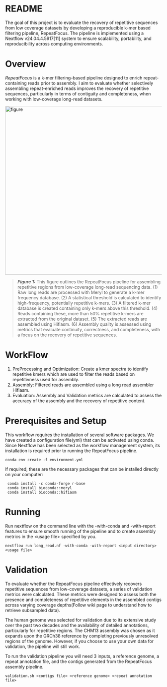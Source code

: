 # README

  The goal of this project is to evaluate the recovery of repetitive sequences from low coverage datasets by developing a reproducible k-mer based filtering pipeline, RepeatFocus. The pipeline is implemented using a Nextflow v24.04.4.5917[11] system to ensure scalability, portability, and reproducibility across computing environments.

# Overview 
*RepeatFocus* is a k-mer filtering–based pipeline designed to enrich repeat-containing reads prior to assembly. I aim to evaluate whether selectively assembling repeat-enriched reads improves the recovery of repetitive sequences, particularly in terms of contiguity and completeness, when working with low-coverage long-read datasets.

<img width="960" height="540" alt="figure" src="https://github.com/user-attachments/assets/7b8b14d4-bbb0-4c19-ac4f-36ebcf04e1ea" />

> ***Figure 1:*** This figure outlines the RepeatFocus pipeline for assembling repetitive regions from low-coverage long-read sequencing data. (1) Raw long reads are processed with Meryl to generate a k-mer frequency database. (2) A statistical threshold is calculated to identify high-frequency, potentially repetitive k-mers. (3) A filtered k-mer database is created containing only k-mers above this threshold. (4) Reads containing these, more than 50% repetitive k-mers are extracted from the original dataset. (5) The extracted reads are assembled using Hifiasm. (6) Assembly quality is assessed using metrics that evaluate continuity, correctness, and completeness, with a focus on the recovery of repetitive sequences.

# WorkFlow
1. PreProcessing and Optimization: Create a kmer spectra to identify repetitive kmers which are used to filter the reads based on repetitivness used for assembly.
2. Assembly: Filtered reads are assembled using a long read assembler Hifiasm.
3. Evaluation: Assembly and Validation metrics are calculated to assess the accuracy of the assembly and the recovery of repetitive content.

# Prerequisites and Setup
This workflow requires the installation of several software packages. We have created a configuration file(yml) that can be activated using conda. Since Nextflow has been selected as the workflow management system, its installation is required prior to running the RepeatFocus pipeline. 
```
conda env create -f environment.yml
```
If required, these are the necessary packages that can be installed directly on your computer:

```
 conda install -c conda-forge r-base
 conda install bioconda::meryl
 conda install bioconda::hifiasm
```

# Running
Run nextflow on the command line with the -with-conda and -with-report features to ensure smooth running of the pipeline and to create assembly metrics in the <usage file\> specified by you.
```
nextflow run long_read.nf -with-conda -with-report <input directory> <usage file>
```
# Validation
To evaluate whether the RepeatFocus pipeline effectively recovers repetitive sequences from low-coverage datasets, a series of validation metrics were calculated. These metrics were designed to assess both the presence and completeness of repetitive elements in the assembled contigs across varying coverage depths(Follow wiki page to understand how to retrieve subsampled data). 

The human genome was selected for validation due to its extensive study over the past two decades and the availability of detailed annotations, particularly for repetitive regions. The CHM13 assembly was chosen as it expands upon the GRCh38 reference by completing previously unresolved regions of the genome. However, if you choose to use your own data for validation, the pipeline will still work.

To run the validation pipeline you will need 3 inputs, a reference genome, a repeat annotation file, and the contigs generated from the RepeatFocus assembly pipeline.
```
validation.sh <contigs file> <reference genome> <repeat annotation file>
```
